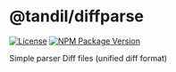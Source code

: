 # @tandil/diffparse
[![License](https://img.shields.io/npm/l/@tandil/diffparse?color=%23007ec6)](https://github.com/danielduarte/diffparse/blob/master/LICENSE)
[![NPM Package Version](https://img.shields.io/npm/v/@tandil/diffparse)](https://www.npmjs.com/package/@tandil/diffparse)

Simple parser Diff files (unified diff format)
